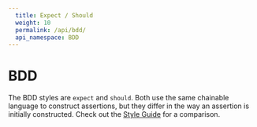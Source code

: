 ```yaml
---
  title: Expect / Should
  weight: 10
  permalink: /api/bdd/
  api_namespace: BDD
---
```


# BDD

The BDD styles are `expect` and `should`. Both use the same chainable language to
construct assertions, but they differ in the way an assertion is initially constructed.
Check out the [Style Guide]({{site.baseurl}}/guide/styles) for a comparison.
